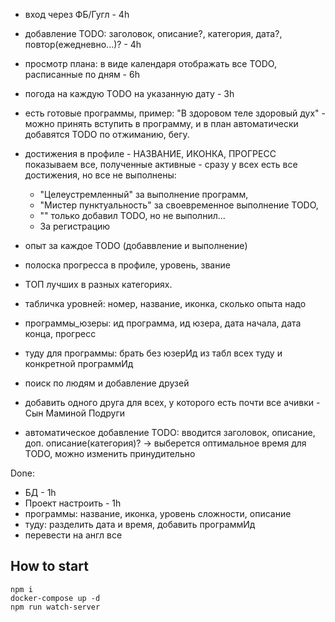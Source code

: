 
+ вход через ФБ/Гугл - 4h
+ добавление TODO: заголовок, описание?, категория, дата?, повтор(ежедневно...)? - 4h
+ просмотр плана: в виде календаря отображать все TODO, расписанные по дням - 6h
+ погода на каждую TODO на указанную дату - 3h

+ есть готовые программы, пример: 
	"В здоровом теле здоровый дух" - можно принять вступить в программу, 
	и в план автоматически добавятся TODO по отжиманию, бегу.
+ достижения в профиле - НАЗВАНИЕ, ИКОНКА, ПРОГРЕСС показываем все, полученные активные - сразу у всех есть все достижения, но все не выполнены: 
	- "Целеустремленный" за выполнение программ, 
	- "Мистер пунктуальность" за своевременное выполнение TODO, 
	- "" только добавил TODO, но не выполнил...
	- За регистрацию

+ опыт за каждое TODO (добаввление и выполнение)
+ полоска прогресса в профиле, уровень, звание
+ ТОП лучших в разных категориях.
+ табличка уровней: номер, название, иконка, сколько опыта надо
+ программы_юзеры: ид программа, ид юзера, дата начала, дата конца, прогресс
+ туду для программы: брать без юзерИд из табл всех туду и конкретной программИд
+ поиск по людям и добавление друзей
+ добавить одного друга для всех, у которого есть почти все ачивки - Сын Маминой Подруги
- автоматическое добавление TODO: вводится заголовок, описание, доп. описание(категория)? 
	-> выберется оптимальное время для TODO, можно изменить принудительно

Done:
+ БД - 1h
+ Проект настроить - 1h
+ программы: название, иконка, уровень сложности, описание
+ туду: разделить дата и время, добавить программИд
+ перевести на англ все

## How to start

```
npm i
docker-compose up -d
npm run watch-server
```
